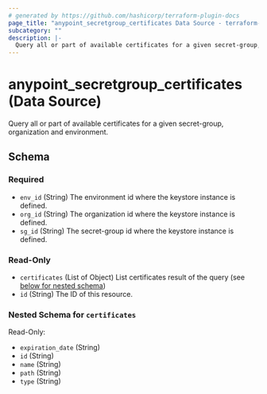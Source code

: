 ```yaml
---
# generated by https://github.com/hashicorp/terraform-plugin-docs
page_title: "anypoint_secretgroup_certificates Data Source - terraform-provider-anypoint"
subcategory: ""
description: |-
  Query all or part of available certificates for a given secret-group, organization and environment.
---
```


# anypoint_secretgroup_certificates (Data Source)

Query all or part of available certificates for a given secret-group, organization and environment.



<!-- schema generated by tfplugindocs -->
## Schema

### Required

- `env_id` (String) The environment id where the keystore instance is defined.
- `org_id` (String) The organization id where the keystore instance is defined.
- `sg_id` (String) The secret-group id where the keystore instance is defined.

### Read-Only

- `certificates` (List of Object) List certificates result of the query (see [below for nested schema](#nestedatt--certificates))
- `id` (String) The ID of this resource.

<a id="nestedatt--certificates"></a>
### Nested Schema for `certificates`

Read-Only:

- `expiration_date` (String)
- `id` (String)
- `name` (String)
- `path` (String)
- `type` (String)


